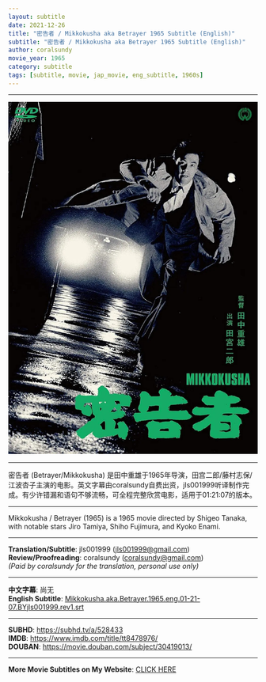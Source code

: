 ```yaml
---
layout: subtitle
date: 2021-12-26
title: "密告者 / Mikkokusha aka Betrayer 1965 Subtitle (English)"
subtitle: "密告者 / Mikkokusha aka Betrayer 1965 Subtitle (English)"
author: coralsundy
movie_year: 1965
category: subtitle
tags: [subtitle, movie, jap_movie, eng_subtitle, 1960s]
---
```


------

<img src="../assets/tt8478976.jpg" alt="tt8478976_cover_art" />

------

密告者 (Betrayer/Mikkokusha) 是田中重雄于1965年导演，田宫二郎/藤村志保/江波杏子主演的电影。英文字幕由coralsundy自费出资，jls001999听译制作完成。有少许错漏和语句不够流畅，可全程完整欣赏电影，适用于01:21:07的版本。

------

Mikkokusha / Betrayer (1965) is a 1965 movie directed by Shigeo Tanaka, with notable stars Jiro Tamiya, Shiho Fujimura, and Kyoko Enami.

------

**Translation/Subtitle**: jls001999 (jls001999@gmail.com)<br>
**Review/Proofreading**: coralsundy (coralsundy@gmail.com)<br>
*(Paid by coralsundy for the translation, personal use only)*

------

**中文字幕**: 尚无<br>
**English Subtitle**: [Mikkokusha.aka.Betrayer.1965.eng.01-21-07.BYjls001999.rev1.srt](../subtitles/Mikkokusha.aka.Betrayer.1965.eng.01-21-07.BYjls001999.rev1.srt)

------

**SUBHD**: <https://subhd.tv/a/528433><br>
**IMDB**: <https://www.imdb.com/title/tt8478976/><br>
**DOUBAN**: <https://movie.douban.com/subject/30419013/>

------

**More Movie Subtitles on My Website**: <a href='{% post_url 2021-01-10-subtitles-summary-list %}'>CLICK HERE</a>


